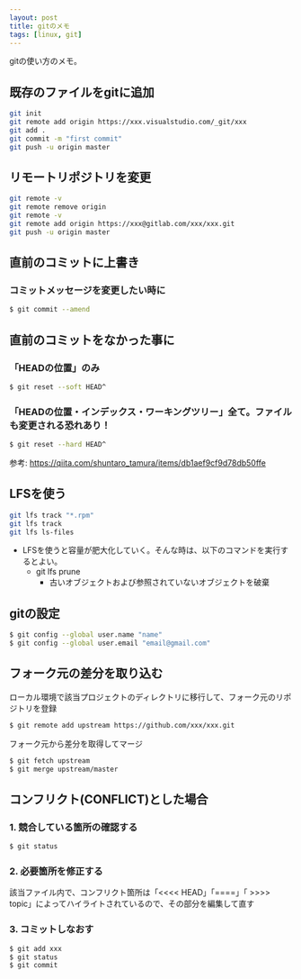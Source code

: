 ```yaml
---
layout: post
title: gitのメモ
tags: [linux, git]
---
```


gitの使い方のメモ。

## 既存のファイルをgitに追加

```bash
git init
git remote add origin https://xxx.visualstudio.com/_git/xxx
git add .
git commit -m "first commit"
git push -u origin master
```

## リモートリポジトリを変更

```bash
git remote -v
git remote remove origin
git remote -v
git remote add origin https://xxx@gitlab.com/xxx/xxx.git
git push -u origin master
```

## 直前のコミットに上書き

### コミットメッセージを変更したい時に

```bash
$ git commit --amend
```

## 直前のコミットをなかった事に

### 「HEADの位置」のみ

```bash
$ git reset --soft HEAD^
```

### 「HEADの位置・インデックス・ワーキングツリー」全て。ファイルも変更される恐れあり！

```bash
$ git reset --hard HEAD^
```

参考: https://qiita.com/shuntaro_tamura/items/db1aef9cf9d78db50ffe

## LFSを使う

```bash
git lfs track "*.rpm"
git lfs track
git lfs ls-files
```

- LFSを使うと容量が肥大化していく。そんな時は、以下のコマンドを実行するとよい。
  - git lfs prune
    - 古いオブジェクトおよび参照されていないオブジェクトを破棄

## gitの設定

```bash
$ git config --global user.name "name"
$ git config --global user.email "email@gmail.com"
```

## フォーク元の差分を取り込む

ローカル環境で該当プロジェクトのディレクトリに移行して、フォーク元のリポジトリを登録

```bash
$ git remote add upstream https://github.com/xxx/xxx.git
```

フォーク元から差分を取得してマージ

```bash
$ git fetch upstream
$ git merge upstream/master
```

## コンフリクト(CONFLICT)とした場合

### 1. 競合している箇所の確認する

```bash
$ git status
```

### 2. 必要箇所を修正する

該当ファイル内で、コンフリクト箇所は「<<<< HEAD」「====」「 >>>> topic」によってハイライトされているので、その部分を編集して直す

### 3. コミットしなおす

```bash
$ git add xxx
$ git status
$ git commit
```
